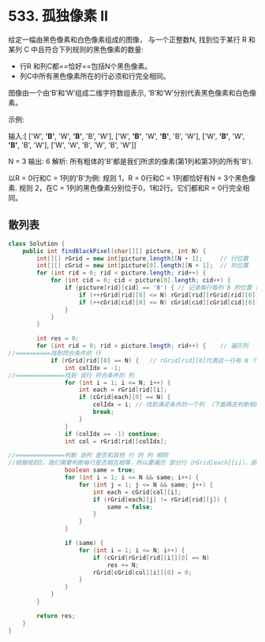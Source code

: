# 533. 孤独像素 II
给定一幅由黑色像素和白色像素组成的图像， 与一个正整数N, 找到位于某行 R 和某列 C 中且符合下列规则的黑色像素的数量:

- 行R 和列C都==恰好==包括N个黑色像素。
- 列C中所有黑色像素所在的行必须和行完全相同。


图像由一个由‘B’和‘W’组成二维字符数组表示, ‘B’和‘W’分别代表黑色像素和白色像素。

示例:

输入:[
['W', **'B'**, 'W', **'B'**, 'B', 'W'],
['W', **'B'**, 'W', **'B'**, 'B', 'W'],
['W', **'B'**, 'W', **'B'**, 'B', 'W'],
['W', 'W', 'B', 'W', 'B', 'W']]

N = 3
输出: 6
解析: 所有粗体的'B'都是我们所求的像素(第1列和第3列的所有'B').

以R = 0行和C = 1列的'B'为例:
规则 1，R = 0行和C = 1列都恰好有N = 3个黑色像素. 
规则 2，在C = 1列的黑色像素分别位于0，1和2行。它们都和R = 0行完全相同。

## 散列表
```java
class Solution {
    public int findBlackPixel(char[][] picture, int N) {
        int[][] rGrid = new int[picture.length][N + 1];     // 行位置
        int[][] cGrid = new int[picture[0].length][N + 1];  // 列位置
        for (int rid = 0; rid < picture.length; rid++) {
            for (int cid = 0; cid < picture[0].length; cid++) {
                if (picture[rid][cid] == 'B') { // 记录每行每列 B 的位置（记录该行该列为 B 的下标）
                    if (++rGrid[rid][0] <= N) rGrid[rid][rGrid[rid][0]] = cid;
                    if (++cGrid[cid][0] <= N) cGrid[cid][cGrid[cid][0]] = rid;
                }
            }
        }

        int res = 0;
        for (int rid = 0; rid < picture.length; rid++) {    // 遍历列
//==========找到符合条件的 行
            if (rGrid[rid][0] == N) {   // rGrid[rid][0]代表这一行有 N 个 B
                int colIdx = -1;
//==============找到 该行 符合条件的 列
                for (int i = 1; i <= N; i++) {
                    int each = rGrid[rid][i];
                    if (cGrid[each][0] == N) {
                        colIdx = i; // 找到满足条件的一个列 （下面再去判断相同列）
                        break;
                    }
                }
                if (colIdx == -1) continue;
                int col = rGrid[rid][colIdx];

//==============判断 该列 是否和其他 行 的 列 相同
//根据规则2，我们需要判断每行是否相互相等，所以要遍历 部分行（rGrid[each][i]），部分行怎么选择，选择那些目标列里为B的行（each），目标列下标（col）
                boolean same = true;
                for (int i = 1; i <= N && same; i++) {
                    for (int j = 1; j <= N && same; j++) {
                        int each = cGrid[col][i];
                        if (rGrid[each][j] != rGrid[rid][j]) {
                            same = false;
                        }
                    }
                }

                if (same) {
                    for (int i = 1; i <= N; i++) {
                        if (cGrid[rGrid[rid][i]][0] == N)
                            res += N;
                        rGrid[cGrid[col][i]][0] = 0;
                    }
                }
            }
        }

        return res;
    }
}
```